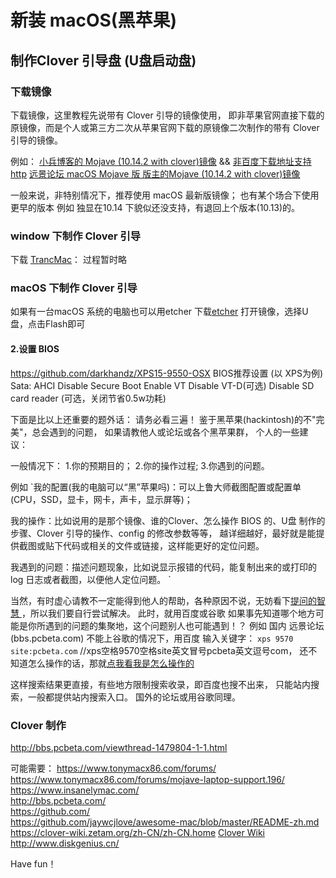 # 新装 macOS(黑苹果)

## 制作Clover 引导盘 (U盘启动盘)

### 下载镜像
下载镜像，这里教程先说带有 Clover 引导的镜像使用，
即非苹果官网直接下载的原镜像，而是个人或第三方二次从苹果官网下载的原镜像二次制作的带有 Clover 引导的镜像。

例如：
[小兵博客的 Mojave (10.14.2 with clover)镜像](https://blog.daliansky.net/macOS-Mojave-10.14.2-18C54-official-version-with-Clover-4792-original-image.html) && [非百度下载地址支持http](https://mirrors.dtops.cc/iso/MacOS/daliansky_macos/)
[远景论坛 macOS Mojave 版 版主的Mojave (10.14.2 with clover)镜像](http://bbs.pcbeta.com/viewthread-1800347-1-1.html)

一般来说，非特别情况下，推荐使用 macOS 最新版镜像；
也有某个场合下使用更早的版本 例如 独显在10.14 下貌似还没支持，有退回上个版本(10.13)的。


### window 下制作 Clover 引导
下载 [TrancMac](https://www.acutesystems.com/scrtm.htm)：
过程暂时略



### macOS 下制作 Clover 引导
如果有一台macOS 系统的电脑也可以用etcher
下载[etcher](https://etcher.io/) 打开镜像，选择U盘，点击Flash即可


#### 2.设置 BIOS 
https://github.com/darkhandz/XPS15-9550-OSX
BIOS推荐设置 (以 XPS为例)
Sata: AHCI
Disable Secure Boot
Enable VT
Disable VT-D(可选)
Disable SD card reader (可选，关闭节省0.5w功耗)


下面是比以上还重要的题外话：
请务必看三遍！
鉴于黑苹果(hackintosh)的不"完美"，总会遇到的问题，
如果请教他人或论坛或各个黑苹果群，
个人的一些建议：

一般情况下：
1.你的预期目的；
2.你的操作过程;
3.你遇到的问题。


例如
`我的配置(我的电脑可以“黑”苹果吗)：可以上鲁大师截图配置或配置单(CPU，SSD，显卡，网卡，声卡，显示屏等)；

我的操作：比如说用的是那个镜像、谁的Clover、怎么操作 BIOS 的、U盘 制作的步骤、Clover 引导的操作、config 的修改参数等等，
越详细越好，最好就是能提供截图或贴下代码或相关的文件或链接，这样能更好的定位问题。

我遇到的问题：描述问题现象，比如说显示报错的代码，能复制出来的或打印的 log 日志或者截图，以便他人定位问题。
`


当然，有时虚心请教不一定能得到他人的帮助，各种原因不说，无妨看下[提问的智慧
](https://github.com/ryanhanwu/How-To-Ask-Questions-The-Smart-Way/blob/master/README-zh_CN.md) ，所以我们要自行尝试解决。
此时，就用百度或谷歌
如果事先知道哪个地方可能是你所遇到的问题的集聚地，这个问题别人也可能遇到！？
例如
国内 远景论坛(bbs.pcbeta.com)
不能上谷歌的情况下，用百度
输入关键字： 
`xps 9570 site:pcbeta.com`
//xps空格9570空格site英文冒号pcbeta英文逗号com，
还不知道怎么操作的话，那就[点我看我是怎么操作的](https://t.cn/E5XaPvJ)

这样搜索结果更直接，有些地方限制搜索收录，即百度也搜不出来，
只能站内搜索，一般都提供站内搜索入口。
国外的论坛或用谷歌同理。


### Clover 制作
http://bbs.pcbeta.com/viewthread-1479804-1-1.html


可能需要：
https://www.tonymacx86.com/forums/  
https://www.tonymacx86.com/forums/mojave-laptop-support.196/  
https://www.insanelymac.com/  
http://bbs.pcbeta.com/  
https://github.com/  
https://github.com/jaywcjlove/awesome-mac/blob/master/README-zh.md  
https://clover-wiki.zetam.org/zh-CN/zh-CN.home [Clover Wiki](http://clover-wiki.zetam.org/Home)
http://www.diskgenius.cn/


Have fun！
